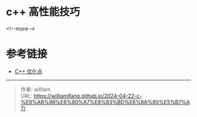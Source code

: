 # c&#43;&#43; 高性能技巧




&lt;!--more--&gt;

# 参考链接

- [C&#43;&#43; 优化点](https://perf.bcmeng.com/4%20optimization-points/c-plus-plus.html)


---

> 作者: william  
> URL: https://williamlfang.github.io/2024-04-22-c-%E9%AB%98%E6%80%A7%E8%83%BD%E6%8A%80%E5%B7%A7/  

